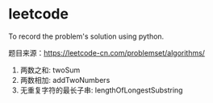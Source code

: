 # leetcode
To record the problem's solution using python.

题目来源：https://leetcode-cn.com/problemset/algorithms/

1. 两数之和: twoSum
2. 两数相加: addTwoNumbers
3. 无重复字符的最长子串: lengthOfLongestSubstring
